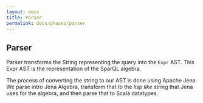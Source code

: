 ```yaml
---
layout: docs
title: Parser
permalink: docs/phases/parser
---
```


## Parser

Parser transforms the String representing the query into the `Expr` AST.  This Expr AST is the representation of the SparQL algebra.

The process of converting the string to our AST is done using Apache Jena.  We parse intro Jena Algebra, transform that to the _lisp like_ string that Jena uses for the algebra, and then parse that to Scala datatypes.